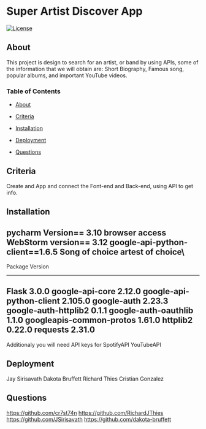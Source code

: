 
# Super Artist Discover App

[![License](https://img.shields.io/badge/License-Apache_2.0-yellowgreen.svg)](https://opensource.org/licenses/Apache-2.0)  

## About
This project is design to search for an artist, or band by using   APIs, some of the information that we will obtain are: Short Biography, Famous song, popular albums, and important YouTube videos. 

### Table of Contents
 * [About](#About)

 * [Criteria](#Criteria)

 * [Installation](#Installation)

 * [Deployment](#Deployment)

 * [Questions](#Questions)



## Criteria
Create and App and connect the Font-end and Back-end, using API to get info.


## Installation
pycharm Version== 3.10
browser access
WebStorm version== 3.12
google-api-python-client==1.6.5
Song of choice
artest of choice\
----------------------------------
Package                  Version
------------------------ ---------
Flask                    3.0.0
google-api-core          2.12.0
google-api-python-client 2.105.0
google-auth              2.23.3
google-auth-httplib2     0.1.1
google-auth-oauthlib     1.1.0
googleapis-common-protos 1.61.0
httplib2                 0.22.0
requests                 2.31.0
---------------------------------
Additionaly you will need API keys for 
SpotifyAPI
YouTubeAPI

## Deployment
Jay Sirisavath
Dakota Bruffett
Richard Thies
Cristian Gonzalez

## Questions
 
https://github.com/cr7st74n
https://github.com/RichardJThies
https://github.com/JSirisavath
https://github.com/dakota-bruffett


